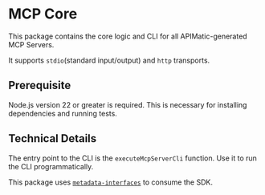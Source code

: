 # MCP Core

This package contains the core logic and CLI for all APIMatic-generated MCP Servers.

It supports `stdio`(standard input/output) and `http` transports.

## Prerequisite

Node.js version 22 or greater is required. This is necessary for installing dependencies and running tests.

## Technical Details

The entry point to the CLI is the `executeMcpServerCli` function. Use it to run the CLI programmatically.

This package uses [`metadata-interfaces`](../metadata-interfaces/) to consume the SDK.
